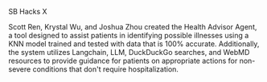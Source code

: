 SB Hacks X

Scott Ren, Krystal Wu, and Joshua Zhou created the Health Advisor Agent, a tool designed to assist patients in identifying possible illnesses using a KNN model trained and tested with data that is 100% accurate. Additionally, the system utilizes Langchain, LLM, DuckDuckGo searches, and WebMD resources to provide guidance for patients on appropriate actions for non-severe conditions that don't require hospitalization.
